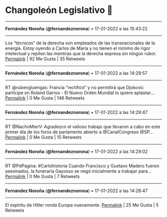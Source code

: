 # Changoleón Legislativo 🙈
*****
**Fernández Noroña** (**@fernandeznorona**) • 17-01-2022 a las 15:43:22
*****
Los “técnicos” de la derecha son empleados de las transnacionales de la energía. Estoy oyendo a Carlos de María y no tienen el mínimo de rigor intelectual y repiten las mentiras que la derecha expresa sin ningún rubor.
[Permalink](https://twitter.com/fernandeznorona/status/1483223450529546241) | 92 Me Gusta | 35 Retweets
*****
**Fernández Noroña** (**@fernandeznorona**) • 17-01-2022 a las 14:29:57
*****
RT @rubengluengas: Francia “rectificó”  y no permitirá que Djokovic participe en Roland Garros - El Nuevo Orden Mundial lo quiere aplastar.…
[Permalink](https://twitter.com/fernandeznorona/status/1483204975182467076) | 0 Me Gusta | 146 Retweets
*****
**Fernández Noroña** (**@fernandeznorona**) • 17-01-2022 a las 14:29:47
*****
RT @NachoMierV: Agradezco el valioso trabajo que llevaron a cabo en este primer día de los foros de parlamento abierto a @CanalCongreso @SP…
[Permalink](https://twitter.com/fernandeznorona/status/1483204932081786883) | 0 Me Gusta | 15 Retweets
*****
**Fernández Noroña** (**@fernandeznorona**) • 17-01-2022 a las 14:29:02
*****
RT @PdPagina: #Cartohistoria Cuando Francisco y Gustavo Madero fueron asesinados, la funeraria Gayosso se negó inicialmente a trabajar para…
[Permalink](https://twitter.com/fernandeznorona/status/1483204746680938501) | 0 Me Gusta | 7 Retweets
*****
**Fernández Noroña** (**@fernandeznorona**) • 17-01-2022 a las 14:28:47
*****
El espíritu de Hitler ronda Europa nuevamente.
[Permalink](https://twitter.com/fernandeznorona/status/1483204682789142530) | 25 Me Gusta | 5 Retweets